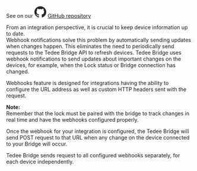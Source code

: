See on our ![](/assets/github-logo.svg "GitHub Logo") [GitHub repository](https://github.com/tedee-com/tedee-bridge-api/blob/master/webhooks/about_webhooks.md)

From an integration perspective, it is crucial to keep device information up to date.  
Webhook notifications solve this problem by automatically sending updates when changes happen. This eliminates the need to periodically send requests to the Tedee Bridge API to refresh devices. 
Tedee Bridge uses webhook notifications to send updates about important changes on the devices, for example, when the Lock status or Bridge connection has changed.  
  
Webhooks feature is designed for integrations having the ability to configure the URL address as well as custom HTTP headers sent with the request. 

**Note:**  
Remember that the lock must be paired with the bridge to track changes in real time and have the webhooks configured properly.  
  
Once the webhook for your integration is configured, the Tedee Bridge will send POST request to that URL when any change on the device connected to your Bridge will occur.  

Tedee Bridge sends request to all configured webhooks separately, for each device independently.  